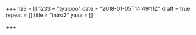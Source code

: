 +++
123 = []
1233 = "tyuiooo"
date = "2018-01-05T14:49:11Z"
draft = true
repeat = []
title = "intro2"
yaaa = []

+++

